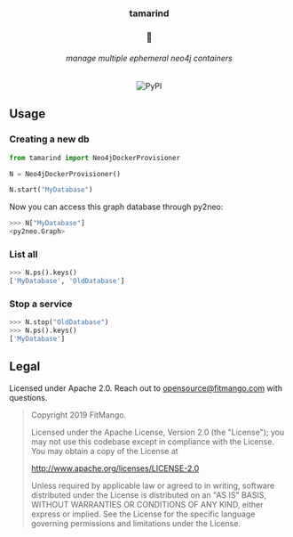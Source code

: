 <h3 align=center>tamarind</h3>
<h3 align=center>🥭</h3>
<h6 align=center>manage multiple ephemeral neo4j containers</h6>
<p align=center>
<img alt="PyPI" src="https://img.shields.io/pypi/v/tamarind.svg?logo=python&logoColor=orange&style=for-the-badge">
</p>

## Usage

### Creating a new db

```python
from tamarind import Neo4jDockerProvisioner

N = Neo4jDockerProvisioner()

N.start("MyDatabase")
```

Now you can access this graph database through py2neo:

```python
>>> N["MyDatabase"]
<py2neo.Graph>
```

### List all

```python
>>> N.ps().keys()
['MyDatabase', 'OldDatabase']
```

### Stop a service

```python
>>> N.stop("OldDatabase")
>>> N.ps().keys()
['MyDatabase']
```

## Legal

Licensed under Apache 2.0. Reach out to opensource@fitmango.com with questions.

> Copyright 2019 FitMango.
>
> Licensed under the Apache License, Version 2.0 (the "License");
> you may not use this codebase except in compliance with the License.
> You may obtain a copy of the License at
>
> http://www.apache.org/licenses/LICENSE-2.0
>
> Unless required by applicable law or agreed to in writing, software
> distributed under the License is distributed on an "AS IS" BASIS,
> WITHOUT WARRANTIES OR CONDITIONS OF ANY KIND, either express or implied.
> See the License for the specific language governing permissions and
> limitations under the License.

